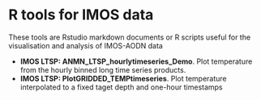 # R tools for IMOS data

These tools are Rstudio markdown documents or R scripts useful for the visualisation and analysis of IMOS-AODN data

- **IMOS LTSP: ANMN_LTSP_hourlytimeseries_Demo**. Plot temperature from the hourly binned long time series products.  
- **IMOS LTSP: PlotGRIDDED_TEMPtimeseries**. Plot temperature interpolated to a fixed taget depth and one-hour timestamps

